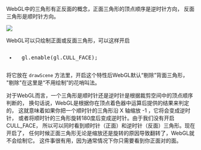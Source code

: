 WebGL中的三角形有正反面的概念，正面三角形的顶点顺序是逆时针方向， 反面三角形是顺时针方向。

![](https://webglfundamentals.org/webgl/lessons/resources/triangle-winding.svg)

WebGL可以只绘制正面或反面三角形，可以这样开启

<pre class="prettyprint showlinemods notranslate prettyprinted" translate="no"><ul class="modifiedlines"><li class=""><p><span class="pln">  gl</span><span class="pun">.</span><span class="pln">enable</span><span class="pun">(</span><span class="pln">gl</span><span class="pun">.</span><span class="pln">CULL_FACE</span><span class="pun">);</span></p></li></ul></pre>

将它放在 `drawScene` 方法里，开启这个特性后WebGL默认“剔除”背面三角形， "剔除"在这里是“不用绘制”的花哨叫法。

对于WebGL而言，一个三角形是顺时针还是逆时针是根据裁剪空间中的顶点顺序判断的， 换句话说，WebGL是根据你在顶点着色器中运算后提供的结果来判定的， 这就意味着如果你把一个顺时针的三角形沿 X 轴缩放 -1 ，它将会变成逆时针， 或者将顺时针的三角形旋转180度后变成逆时针。由于我们没有开启 CULL_FACE， 所以可以同时看到顺时针（正面）和逆时针（反面）三角形。现在开启了， 任何时候正面三角形无论是缩放还是旋转的原因导致翻转了，WebGL就不会绘制它。 这件事很有用，因为通常情况下你只需要看到你正面对的面。
